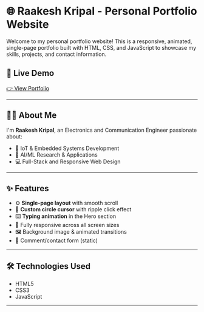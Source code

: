 # 🌐 Raakesh Kripal - Personal Portfolio Website

Welcome to my personal portfolio website! This is a responsive, animated, single-page portfolio built with HTML, CSS, and JavaScript to showcase my skills, projects, and contact information.

## 🚀 Live Demo

[👉 View Portfolio](https://raakeshkripal.github.io/Portfolio_Raakeshkripal/)  

---

## 🧑‍💻 About Me

I'm **Raakesh Kripal**, an Electronics and Communication Engineer passionate about:

- 🔧 IoT & Embedded Systems Development  
- 🤖 AI/ML Research & Applications  
- 💻 Full-Stack and Responsive Web Design

---

## ✨ Features

- ⚙️ **Single-page layout** with smooth scroll
- 🎯 **Custom circle cursor** with ripple click effect
- ⌨️ **Typing animation** in the Hero section
- 📱 Fully responsive across all screen sizes
- 🖼️ Background image & animated transitions
- 📨 Comment/contact form (static)

---

## 🛠️ Technologies Used

- HTML5
- CSS3 
- JavaScript 

---


